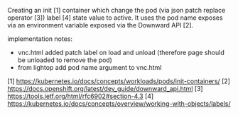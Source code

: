 Creating an init [1] container which change the pod (via json patch replace operator [3]) label [4] state value to active. It uses the pod name exposes via an environment variable exposed via the Downward API [2].

implementation notes:
- vnc.html added patch label on load and unload (therefore page should be unloaded to remove the pod)
- from lightop add pod name argument to vnc.html

[1] https://kubernetes.io/docs/concepts/workloads/pods/init-containers/
[2] https://docs.openshift.org/latest/dev_guide/downward_api.html
[3] https://tools.ietf.org/html/rfc6902#section-4.3
[4] https://kubernetes.io/docs/concepts/overview/working-with-objects/labels/